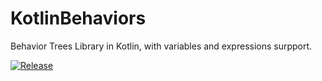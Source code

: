 # KotlinBehaviors

Behavior Trees Library in Kotlin, with variables and expressions surpport.

[![Release](https://github.com/KirinHorse/KotlinBehaviors/actions/workflows/release.yml/badge.svg)](https://github.com/KirinHorse/KotlinBehaviors/actions/workflows/release.yml)